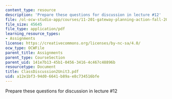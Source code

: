 ```yaml
---
content_type: resource
description: 'Prepare these questions for discussion in lecture #12'
file: /ol-ocw-studio-app/courses/11-201-gateway-planning-action-fall-2002/a12e1bf394d06641b89ae8c734516bfe_ClassDiscussion2Unit3.pdf
file_size: 45645
file_type: application/pdf
learning_resource_types:
- Assignments
license: https://creativecommons.org/licenses/by-nc-sa/4.0/
ocw_type: OCWFile
parent_title: Assignments
parent_type: CourseSection
parent_uid: 141e7b13-45b1-0456-3416-4c467c48896b
resourcetype: Document
title: ClassDiscussion2Unit3.pdf
uid: a12e1bf3-94d0-6641-b89a-e8c734516bfe
---
```

Prepare these questions for discussion in lecture #12